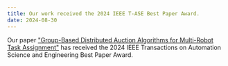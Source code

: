 ```yaml
---
title: Our work received the 2024 IEEE T-ASE Best Paper Award.
date: 2024-08-30
---
```


Our paper ["Group-Based Distributed Auction Algorithms for Multi-Robot Task Assignment"](/assets/files/publications/22_Bai_TASE.pdf) has received the 2024 IEEE Transactions on Automation Science and Engineering Best Paper Award.
